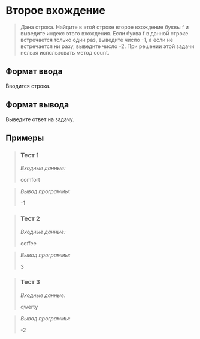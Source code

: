 # Второе вхождение

>Дана строка. Найдите в этой строке второе вхождение буквы f и выведите индекс этого вхождения. Если буква f в данной строке встречается только один раз, выведите число -1, а если не встречается ни разу, выведите число -2. При решении этой задачи нельзя использовать метод count.
## Формат ввода

 Вводится строка.

## Формат вывода

 Выведите ответ на задачу.

 ## Примеры
>
>### **Тест 1**
>
>*Входные данные:*
>
>
> comfort

>*Вывод программы:*
>
> -1



>### Тест 2
>
>*Входные данные:*
>
>coffee

>*Вывод программы:*
>
> 3




>### Тест 3
>
>*Входные данные:*
>
>qwerty

>*Вывод программы:*
> 
> -2
